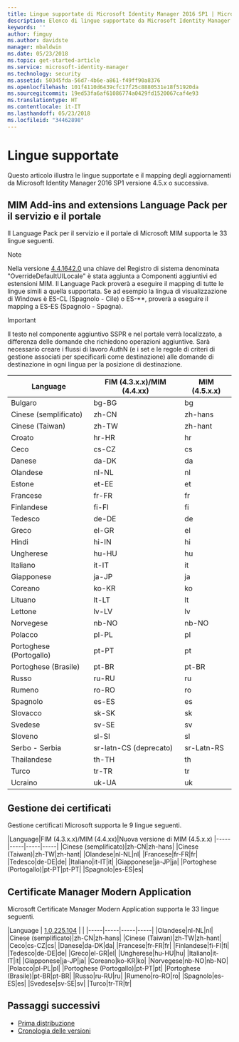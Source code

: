 ```yaml
---
title: Lingue supportate di Microsoft Identity Manager 2016 SP1 | Microsoft Docs
description: Elenco di lingue supportate da Microsoft Identity Manager 2016 SP1.
keywords: ''
author: fimguy
ms.author: davidste
manager: mbaldwin
ms.date: 05/23/2018
ms.topic: get-started-article
ms.service: microsoft-identity-manager
ms.technology: security
ms.assetid: 50345fda-56d7-4b6e-a861-f49ff90a8376
ms.openlocfilehash: 101f4110d6439cfc17f25c8880531e18f51920da
ms.sourcegitcommit: 19ed53fa6af61086774a0429fd1520067caf4e93
ms.translationtype: HT
ms.contentlocale: it-IT
ms.lasthandoff: 05/23/2018
ms.locfileid: "34462898"
---
```

# <a name="supported-languages"></a>Lingue supportate

Questo articolo illustra le lingue supportate e il mapping degli aggiornamenti da Microsoft Identity Manager 2016 SP1 versione 4.5.x o successiva.

## <a name="mim-service-and-portal-and-add-ins-and-extensions-language-pack"></a>MIM Add-ins and extensions Language Pack per il servizio e il portale 

Il Language Pack per il servizio e il portale di Microsoft MIM supporta le 33 lingue seguenti.  

> [!NOTE]
> Nella versione [4.4.1642.0](https://support.microsoft.com/en-us/help/4021562/hotfix-rollup-package-build-4-4-1642-0-is-available-for-microsoft) una chiave del Registro di sistema denominata "OverrideDefaultUILocale" è stata aggiunta a Componenti aggiuntivi ed estensioni MIM. Il Language Pack proverà a eseguire il mapping di tutte le lingue simili a quella supportata. Se ad esempio la lingua di visualizzazione di Windows è ES-CL (Spagnolo - Cile) o ES-**, proverà a eseguire il mapping a ES-ES (Spagnolo - Spagna).

> [!IMPORTANT]
> Il testo nel componente aggiuntivo SSPR e nel portale verrà localizzato, a differenza delle domande che richiedono operazioni aggiuntive. Sarà necessario creare i flussi di lavoro AuthN (e i set e le regole di criteri di gestione associati per specificarli come destinazione) alle domande di destinazione in ogni lingua per la posizione di destinazione.

|Language|FIM (4.3.x.x)/MIM (4.4.xx)|MIM (4.5.x.x)
|-----|-----|-----|
|Bulgaro|bg-BG|bg|
|Cinese (semplificato)|zh-CN|zh-hans|
|Cinese (Taiwan)|zh-TW|zh-hant|
|Croato|hr-HR|hr|
|Ceco|cs-CZ|cs|
|Danese|da-DK|da|
|Olandese|nl-NL|nl|
|Estone|et-EE|et|
|Francese|fr-FR|fr|
|Finlandese|fi-FI|fi|
|Tedesco|de-DE|de|
|Greco|el-GR|el|
|Hindi|hi-IN|hi|
|Ungherese|hu-HU|hu|
|Italiano|it-IT|it|
|Giapponese|ja-JP|ja|
|Coreano|ko-KR|ko|
|Lituano|lt-LT|lt|
|Lettone|lv-LV|lv|
|Norvegese|nb-NO|nb-NO|
|Polacco|pl-PL|pl|
|Portoghese (Portogallo)|pt-PT|pt|
|Portoghese (Brasile)|pt-BR|pt-BR|
|Russo|ru-RU|ru||sv|
|Rumeno|ro-RO|ro|
|Spagnolo|es-ES|es|
|Slovacco|sk-SK|sk|
|Svedese|sv-SE|sv|
|Sloveno|sl-SI|sl|
|Serbo - Serbia |sr-latn-CS (deprecato)|sr-Latn-RS|
|Thailandese|th-TH|th|
|Turco|tr-TR|tr|
|Ucraino|uk-UA|uk|

## <a name="certificate-management"></a>Gestione dei certificati 
Gestione certificati Microsoft supporta le 9 lingue seguenti. 

|Language|FIM (4.3.x.x)/MIM (4.4.xx)|Nuova versione di MIM (4.5.x.x)
|-----|-----|-----|-----|
|Cinese (semplificato)|zh-CN|zh-hans|
|Cinese (Taiwan)|zh-TW|zh-hant|
|Olandese|nl-NL|nl|
|Francese|fr-FR|fr|
|Tedesco|de-DE|de|
|Italiano|it-IT|it|
|Giapponese|ja-JP|ja|
|Portoghese (Portogallo)|pt-PT|pt-PT|
|Spagnolo|es-ES|es|

## <a name="certificate-management-modern-application"></a>Certificate Manager Modern Application  
Microsoft Certificate Manager Modern Application supporta le 33 lingue seguenti. 

|Language | [1.0.225.104](https://www.microsoft.com/en-us/download/details.aspx?id=54954) | |
|-----|-----|-----|-----|
|Olandese|nl-NL|nl|
|Cinese (semplificato)|zh-CN|zh-hans|
|Cinese (Taiwan)|zh-TW|zh-hant|
|Ceco|cs-CZ|cs|
|Danese|da-DK|da|
|Francese|fr-FR|fr|
|Finlandese|fi-FI|fi|
|Tedesco|de-DE|de|
|Greco|el-GR|el|
|Ungherese|hu-HU|hu|
|Italiano|it-IT|it|
|Giapponese|ja-JP|ja|
|Coreano|ko-KR|ko|
|Norvegese|nb-NO|nb-NO|
|Polacco|pl-PL|pl|
|Portoghese (Portogallo)|pt-PT|pt|
|Portoghese (Brasile)|pt-BR|pt-BR|
|Russo|ru-RU|ru|
|Rumeno|ro-RO|ro|
|Spagnolo|es-ES|es|
|Svedese|sv-SE|sv|
|Turco|tr-TR|tr|

## <a name="next-steps"></a>Passaggi successivi

- [Prima distribuzione](microsoft-identity-manager-deploy.md)
- [Cronologia delle versioni](/reference/version-history.md)